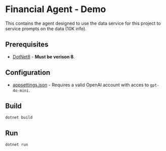 # Financial Agent - Demo

This contains the agent designed to use the data service for this project to service prompts on the data (10K info).

## Prerequisites

- [DotNet8](https://dotnet.microsoft.com/en-us/download) - __Must be verison 8__.

## Configuration

- [appsettings.json](./appsettings.json) - Requires a valid OpenAI account with acces to `gpt-4o-mini`.

## Build

```
dotnet build
```

## Run
```
dotnet run
```


